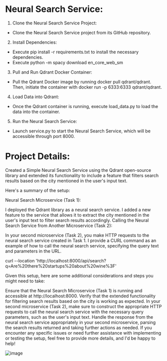 # Neural Search Service:

1) Clone the Neural Search Service Project:
* Clone the Neural Search Service project from its GitHub repository.

2) Install Dependencies:
* Execute pip install -r requirements.txt to install the necessary dependencies.
* Execute python -m spacy download en_core_web_sm


3) Pull and Run Qdrant Docker Container:
* Pull the Qdrant Docker image by running docker pull qdrant/qdrant. Then, initiate the container with docker run -p 6333:6333 qdrant/qdrant.

4) Load Data into Qdrant:
* Once the Qdrant container is running, execute load_data.py to load the data into the container.

5) Run the Neural Search Service:
* Launch service.py to start the Neural Search Service, which will be accessible through port 8000.

# Project Details:
Created a Simple Neural Search Service using the Qdrant open-source library and extended its functionality to include a feature that filters search results based on the city mentioned in the user's input text.

Here's a summary of the setup:

Neural Search Microservice (Task 1):

I deployed the Qdrant library as a neural search service.
I added a new feature to the service that allows it to extract the city mentioned in the user's input text to filter search results accordingly.
Calling the Neural Search Service from Another Microservice (Task 2):

In your second microservice (Task 2), you make HTTP requests to the neural search service created in Task 1.
I provide a CURL command as an example of how to call the neural search service, specifying the query text and parameters in the URL.

curl --location 'http://localhost:8000/api/search?q=Are%20there%20startups%20about%20wine%3F'

Given this setup, here are some additional considerations and steps you might need to take:

Ensure that the Neural Search Microservice (Task 1) is running and accessible at http://localhost:8000.
Verify that the extended functionality for filtering search results based on the city is working as expected.
In your second microservice (Task 2), make sure to construct the appropriate HTTP requests to call the neural search service with the necessary query parameters, such as the user's input text.
Handle the response from the neural search service appropriately in your second microservice, parsing the search results returned and taking further actions as needed.
If you encounter any specific issues or need further assistance with implementing or testing the setup, feel free to provide more details, and I'd be happy to help!

![image](https://github.com/ShakuriAvi/Ai-Chatbot/assets/65177459/d52abea1-024d-410d-bc9b-5d5ebbf0ebed)

  
